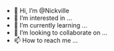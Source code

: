 - 👋 Hi, I’m @Nickville
- 👀 I’m interested in ...
- 🌱 I’m currently learning ...
- 💞️ I’m looking to collaborate on ...
- 📫 How to reach me ...

<!---
Nickville/Nickville is a ✨ special ✨ repository because its `README.md` (this file) appears on your GitHub profile.
You can click the Preview link to take a look at your changes.
--->
